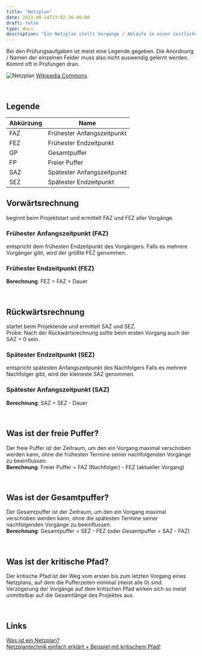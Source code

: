 ```yaml
---
title: "Netzplan"
date: 2022-08-24T23:02:36-06:00
draft: false
type: docs
description: "Ein Netzplan stellt Vorgänge / Abläufe in einer zeitlichen Reihenfolge inklusive Abhängigkeiten dar."
---
```


Bei den Prüfungsaufgaben ist meist eine Legende gegeben. Die Anordnung / Namen der einzelnen Felder muss also nicht auswendig gelernt werden. Kommt oft in Prüfungen dran.

![Netzplan](./Netzplan.png)
[Wikipedia Commons](https://de.wikipedia.org/wiki/Datei:NetzplanBsp.png#file)

<br>

## Legende

|Abkürzung|Name|
|---------|----|
|FAZ|Frühester Anfangszeitpunkt|
|FEZ|Frühester Endzeitpunkt|
|GP|Gesamtpuffer|
|FP|Freier Puffer|
|SAZ|Spätester Anfangszeitpunkt|
|SEZ|Spätester Endzeitpunkt|

## Vorwärtsrechnung 

beginnt beim Projektstart und ermittelt FAZ und FEZ aller Vorgänge.
### Frühester Anfangszeitpunkt (FAZ)
entspricht dem frühesten Endzeitpunkt des Vorgängers. 
Falls es mehrere Vorgänger gibt, wird der größte FEZ genommen.
### Frühester Endzeitpunkt (FEZ)
**Berechnung**: FEZ = FAZ + Dauer

<br>

## Rückwärtsrechnung

startet beim Projektende und ermittelt SAZ und SEZ.  
Probe: Nach der Rückwärtsrechnung sollte beim ersten Vorgang auch der SAZ = 0 sein.
### Spätester Endzeitpunkt (SEZ)
entspricht spätesten Anfangszeitpunkt des Nachfolgers
Falls es mehrere Nachfolger gibt, wird der kleineste SAZ genommen.
### Spätester Anfangszeitpunkt (SAZ)
**Berechnung**: SAZ = SEZ - Dauer

<br>

## Was ist der freie Puffer?

Der freie Puffer ist der Zeitraum, um den ein Vorgang maximal verschoben werden kann, ohne die frühesten Termine seiner nachfolgenden Vorgänge zu beeinflussen.  
**Berechnung**: Freier Puffer = FAZ (Nachfolger) - FEZ (aktueller Vorgang)

<br>

## Was ist der Gesamtpuffer?

Der Gesamtpuffer ist der Zeitraum, um den ein Vorgang maximal verschoben werden kann, ohne die spätesten Termine seiner nachfolgenden Vorgänge zu beeinflussen.  
**Berechnung**: Gesamtpuffer = SEZ - FEZ (oder Gesamtpuffer = SAZ - FAZ)

<br>

## Was ist der kritische Pfad?

Der kritische Pfad ist der Weg vom ersten bis zum letzten Vorgang eines Netzplans, auf dem die Pufferzeiten minimal (meist alle 0) sind.  
Verzögerung der Vorgänge auf dem kritischen Pfad wirken sich so meist unmittelbar auf die Gesamtlänge des Projektes aus.

<br>

## Links

[Was ist ein Netzplan?](https://www.inloox.de/projektmanagement-glossar/netzplan/)  
[Netzplantechnik einfach erklärt + Beispiel mit kritischem Pfad!](https://www.youtube.com/watch?v=OfrfVY-eYQY)
